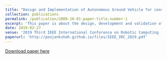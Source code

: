 ```yaml
---
title: "Design and Implementation of Autonomous Ground Vehicle for constrained environments"
collection: publications
permalink: /publication/2009-10-01-paper-title-number-1
excerpt: 'This paper is about the design, development and validation of the Eklavya 6.0 have been presented in this paper.Eklavya 6.0, a three-wheeled differential drive autonomous robot which can navigate to prespecified GPS coordinates as well as through lanes was developed to participate in the Autonomous Navigation Challenge of the 26th Intelligent Ground Vehicle Competition(IGVC).'
date: 2019-02-27
venue: '2019 Third IEEE International Conference on Robotic Computing (IRC)'
paperurl: 'http://poojankshah.github.io/files/IEEE_IRC_2019.pdf'
---
```


[Download paper here](http://poojankshah.github.io/files/IEEE_IRC_2019.pdf)
